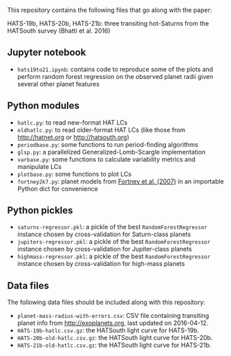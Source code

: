 This repository contains the following files that go along with the paper:

HATS-19b, HATS-20b, HATS-21b: three transiting hot-Saturns from the HATSouth
survey (Bhatti et al. 2016)

## Jupyter notebook

- `hats19to21.ipynb`: contains code to reproduce some of the plots and perform
  random forest regression on the observed planet radii given several other
  planet features

## Python modules

- `hatlc.py`: to read new-format HAT LCs
- `oldhatlc.py`: to read older-format HAT LCs (like those from http://hatnet.org
  or http://hatsouth.org)
- `periodbase.py`: some functions to run period-finding algorithms
- `glsp.py`: a parallelized Generalized-Lomb-Scargle implementation
- `varbase.py`: some functions to calculate variability metrics and manipulate
  LCs
- `plotbase.py`: some functions to plot LCs
- `fortney2k7.py`: planet models from <a
  href="http://adsabs.harvard.edu/abs/2007ApJ...659.1661F">Fortney et
  al. (2007)</a> in an importable Python dict for convenience

## Python pickles

- `saturns-regressor.pkl`: a pickle of the best `RandomForestRegressor` instance
  chosen by cross-validation for Saturn-class planets
- `jupiters-regressor.pkl`: a pickle of the best `RandomForestRegressor`
  instance chosen by cross-validation for Jupiter-class planets
- `highmass-regressor.pkl`: a pickle of the best `RandomForestRegressor`
  instance chosen by cross-validation for high-mass planets

## Data files

The following data files should be included along with this repository:

- `planet-mass-radius-with-errors.csv`: CSV file containing transiting planet
  info from http://exoplanets.org, last updated on 2016-04-12.
- `HATS-19b-hatlc.csv.gz`: the HATSouth light curve for HATS-19b.
- `HATS-20b-old-hatlc.csv.gz`: the HATSouth light curve for HATS-20b.
- `HATS-21b-old-hatlc.csv.gz`: the HATSouth light curve for HATS-21b.
